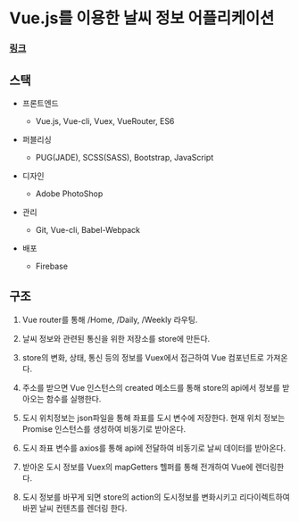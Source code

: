 # Vue.js를 이용한 날씨 정보 어플리케이션

### [링크](https://eeong-weather-project.web.app)

## 스택

 - 프론트엔드  
	- Vue.js, Vue-cli, Vuex, VueRouter, ES6 
 
 - 퍼블리싱
	- PUG(JADE), SCSS(SASS), Bootstrap, JavaScript

 - 디자인
	- Adobe PhotoShop

 - 관리
	- Git, Vue-cli, Babel-Webpack

 - 배포
	- Firebase

## 구조

 1. Vue router를 통해 /Home, /Daily, /Weekly 라우팅. 

 2. 날씨 정보와 관련된 통신을 위한 저장소를 store에 만든다.

 3. store의 변화, 상태, 통신 등의 정보를 Vuex에서 접근하여 Vue 컴포넌트로 가져온다.

 4. 주소를 받으면 Vue 인스턴스의 created 메소드를 통해 store의 api에서 정보를 받아오는 함수를 실행한다.

 5. 도시 위치정보는 json파일을 통해 좌표를 도시 변수에 저장한다. 현재 위치 정보는 Promise 인스턴스를 생성하여 비동기로 받아온다.

 6. 도시 좌표 변수를 axios를 통해 api에 전달하여 비동기로 날씨 데이터를 받아온다. 
 
 7. 받아온 도시 정보를 Vuex의 mapGetters 헬퍼를 통해 전개하여 Vue에 렌더링한다.

 8. 도시 정보를 바꾸게 되면 store의 action의 도시정보를 변화시키고 리다이렉트하여 바뀐 날씨 컨텐츠를 렌더링 한다. 
